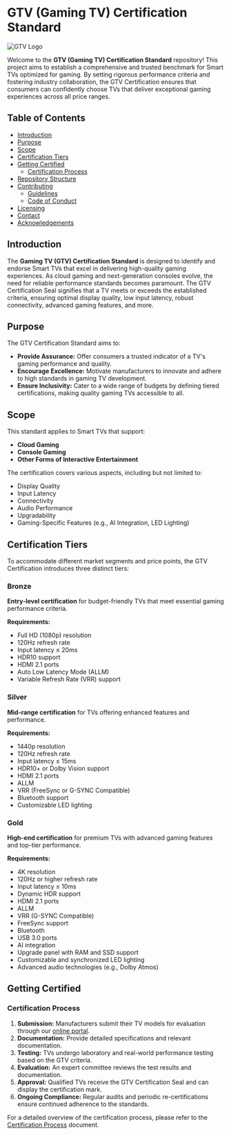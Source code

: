 # GTV (Gaming TV) Certification Standard

![GTV Logo](assets/logo/GTV_Logo.png)

Welcome to the **GTV (Gaming TV) Certification Standard** repository! This project aims to establish a comprehensive and trusted benchmark for Smart TVs optimized for gaming. By setting rigorous performance criteria and fostering industry collaboration, the GTV Certification ensures that consumers can confidently choose TVs that deliver exceptional gaming experiences across all price ranges.

## Table of Contents

- [Introduction](#introduction)
- [Purpose](#purpose)
- [Scope](#scope)
- [Certification Tiers](#certification-tiers)
- [Getting Certified](#getting-certified)
  - [Certification Process](#certification-process)
- [Repository Structure](#repository-structure)
- [Contributing](#contributing)
  - [Guidelines](#guidelines)
  - [Code of Conduct](#code-of-conduct)
- [Licensing](#licensing)
- [Contact](#contact)
- [Acknowledgements](#acknowledgements)

## Introduction

The **Gaming TV (GTV) Certification Standard** is designed to identify and endorse Smart TVs that excel in delivering high-quality gaming experiences. As cloud gaming and next-generation consoles evolve, the need for reliable performance standards becomes paramount. The GTV Certification Seal signifies that a TV meets or exceeds the established criteria, ensuring optimal display quality, low input latency, robust connectivity, advanced gaming features, and more.

## Purpose

The GTV Certification Standard aims to:

- **Provide Assurance:** Offer consumers a trusted indicator of a TV's gaming performance and quality.
- **Encourage Excellence:** Motivate manufacturers to innovate and adhere to high standards in gaming TV development.
- **Ensure Inclusivity:** Cater to a wide range of budgets by defining tiered certifications, making quality gaming TVs accessible to all.

## Scope

This standard applies to Smart TVs that support:

- **Cloud Gaming**
- **Console Gaming**
- **Other Forms of Interactive Entertainment**

The certification covers various aspects, including but not limited to:

- Display Quality
- Input Latency
- Connectivity
- Audio Performance
- Upgradability
- Gaming-Specific Features (e.g., AI Integration, LED Lighting)

## Certification Tiers

To accommodate different market segments and price points, the GTV Certification introduces three distinct tiers:

### Bronze

**Entry-level certification** for budget-friendly TVs that meet essential gaming performance criteria.

**Requirements:**
- Full HD (1080p) resolution
- 120Hz refresh rate
- Input latency ≤ 20ms
- HDR10 support
- HDMI 2.1 ports
- Auto Low Latency Mode (ALLM)
- Variable Refresh Rate (VRR) support

### Silver

**Mid-range certification** for TVs offering enhanced features and performance.

**Requirements:**
- 1440p resolution
- 120Hz refresh rate
- Input latency ≤ 15ms
- HDR10+ or Dolby Vision support
- HDMI 2.1 ports
- ALLM
- VRR (FreeSync or G-SYNC Compatible)
- Bluetooth support
- Customizable LED lighting

### Gold

**High-end certification** for premium TVs with advanced gaming features and top-tier performance.

**Requirements:**
- 4K resolution
- 120Hz or higher refresh rate
- Input latency ≤ 10ms
- Dynamic HDR support
- HDMI 2.1 ports
- ALLM
- VRR (G-SYNC Compatible)
- FreeSync support
- Bluetooth
- USB 3.0 ports
- AI integration
- Upgrade panel with RAM and SSD support
- Customizable and synchronized LED lighting
- Advanced audio technologies (e.g., Dolby Atmos)

## Getting Certified

### Certification Process

1. **Submission:** Manufacturers submit their TV models for evaluation through our [online portal](https://github.com/your-repo-url).
2. **Documentation:** Provide detailed specifications and relevant documentation.
3. **Testing:** TVs undergo laboratory and real-world performance testing based on the GTV criteria.
4. **Evaluation:** An expert committee reviews the test results and documentation.
5. **Approval:** Qualified TVs receive the GTV Certification Seal and can display the certification mark.
6. **Ongoing Compliance:** Regular audits and periodic re-certifications ensure continued adherence to the standards.

For a detailed overview of the certification process, please refer to the [Certification Process](docs/Certification-Process.md) document.
